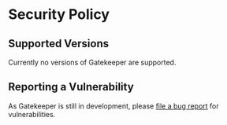 # Security Policy

## Supported Versions

Currently no versions of Gatekeeper are supported.

## Reporting a Vulnerability

As Gatekeeper is still in development, please [file a bug report](https://github.com/GetGatekeeper/Server/issues/new/choose) for vulnerabilities.
